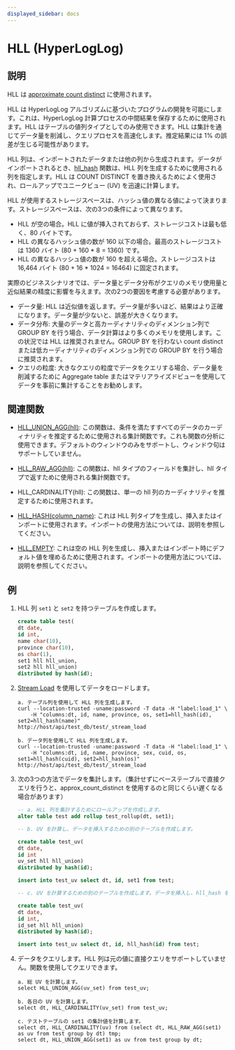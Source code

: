 ```yaml
---
displayed_sidebar: docs
---
```


# HLL (HyperLogLog)

## 説明

HLL は [approximate count distinct](../../../using_starrocks/distinct_values/Using_HLL.md) に使用されます。

HLL は HyperLogLog アルゴリズムに基づいたプログラムの開発を可能にします。これは、HyperLogLog 計算プロセスの中間結果を保存するために使用されます。HLL はテーブルの値列タイプとしてのみ使用できます。HLL は集計を通じてデータ量を削減し、クエリプロセスを高速化します。推定結果には 1% の誤差が生じる可能性があります。

HLL 列は、インポートされたデータまたは他の列から生成されます。データがインポートされるとき、[hll_hash](../../sql-functions/scalar-functions/hll_hash.md) 関数は、HLL 列を生成するために使用される列を指定します。HLL は COUNT DISTINCT を置き換えるためによく使用され、ロールアップでユニークビュー (UV) を迅速に計算します。

HLL が使用するストレージスペースは、ハッシュ値の異なる値によって決まります。ストレージスペースは、次の3つの条件によって異なります。

- HLL が空の場合。HLL に値が挿入されておらず、ストレージコストは最も低く、80 バイトです。
- HLL の異なるハッシュ値の数が 160 以下の場合。最高のストレージコストは 1360 バイト (80 + 160 * 8 = 1360) です。
- HLL の異なるハッシュ値の数が 160 を超える場合。ストレージコストは 16,464 バイト (80 + 16 * 1024 = 16464) に固定されます。

実際のビジネスシナリオでは、データ量とデータ分布がクエリのメモリ使用量と近似結果の精度に影響を与えます。次の2つの要因を考慮する必要があります。

- データ量: HLL は近似値を返します。データ量が多いほど、結果はより正確になります。データ量が少ないと、誤差が大きくなります。
- データ分布: 大量のデータと高カーディナリティのディメンション列で GROUP BY を行う場合、データ計算はより多くのメモリを使用します。この状況では HLL は推奨されません。GROUP BY を行わない count distinct または低カーディナリティのディメンション列での GROUP BY を行う場合に推奨されます。
- クエリの粒度: 大きなクエリの粒度でデータをクエリする場合、データ量を削減するために Aggregate table またはマテリアライズドビューを使用してデータを事前に集計することをお勧めします。

## 関連関数

- [HLL_UNION_AGG(hll)](../../sql-functions/aggregate-functions/hll_union_agg.md): この関数は、条件を満たすすべてのデータのカーディナリティを推定するために使用される集計関数です。これも関数の分析に使用できます。デフォルトのウィンドウのみをサポートし、ウィンドウ句はサポートしていません。

- [HLL_RAW_AGG(hll)](../../sql-functions/aggregate-functions/hll_raw_agg.md): この関数は、hll タイプのフィールドを集計し、hll タイプで返すために使用される集計関数です。

- HLL_CARDINALITY(hll): この関数は、単一の hll 列のカーディナリティを推定するために使用されます。

- [HLL_HASH(column_name)](../../sql-functions/scalar-functions/hll_hash.md): これは HLL 列タイプを生成し、挿入またはインポートに使用されます。インポートの使用方法については、説明を参照してください。

- [HLL_EMPTY](../../sql-functions/scalar-functions/hll_empty.md): これは空の HLL 列を生成し、挿入またはインポート時にデフォルト値を埋めるために使用されます。インポートの使用方法については、説明を参照してください。

## 例

1. HLL 列 `set1` と `set2` を持つテーブルを作成します。

    ```sql
    create table test(
    dt date,
    id int,
    name char(10),
    province char(10),
    os char(1),
    set1 hll hll_union,
    set2 hll hll_union)
    distributed by hash(id);
    ```

2. [Stream Load](../../../loading/StreamLoad.md) を使用してデータをロードします。

    ```plain text
    a. テーブル列を使用して HLL 列を生成します。
    curl --location-trusted -uname:password -T data -H "label:load_1" \
        -H "columns:dt, id, name, province, os, set1=hll_hash(id), set2=hll_hash(name)"
    http://host/api/test_db/test/_stream_load

    b. データ列を使用して HLL 列を生成します。
    curl --location-trusted -uname:password -T data -H "label:load_1" \
        -H "columns:dt, id, name, province, sex, cuid, os, set1=hll_hash(cuid), set2=hll_hash(os)"
    http://host/api/test_db/test/_stream_load
    ```

3. 次の3つの方法でデータを集計します。（集計せずにベーステーブルで直接クエリを行うと、approx_count_distinct を使用するのと同じくらい遅くなる場合があります）

    ```sql
    -- a. HLL 列を集計するためにロールアップを作成します。
    alter table test add rollup test_rollup(dt, set1);

    -- b. UV を計算し、データを挿入するための別のテーブルを作成します。

    create table test_uv(
    dt date,
    id int
    uv_set hll hll_union)
    distributed by hash(id);

    insert into test_uv select dt, id, set1 from test;

    -- c. UV を計算するための別のテーブルを作成します。データを挿入し、hll_hash を使用して他の列をテストして HLL 列を生成します。

    create table test_uv(
    dt date,
    id int,
    id_set hll hll_union)
    distributed by hash(id);

    insert into test_uv select dt, id, hll_hash(id) from test;
    ```

4. データをクエリします。HLL 列は元の値に直接クエリをサポートしていません。関数を使用してクエリできます。

    ```plain text
    a. 総 UV を計算します。
    select HLL_UNION_AGG(uv_set) from test_uv;

    b. 各日の UV を計算します。
    select dt, HLL_CARDINALITY(uv_set) from test_uv;

    c. テストテーブルの set1 の集計値を計算します。
    select dt, HLL_CARDINALITY(uv) from (select dt, HLL_RAW_AGG(set1) as uv from test group by dt) tmp;
    select dt, HLL_UNION_AGG(set1) as uv from test group by dt;
    ```